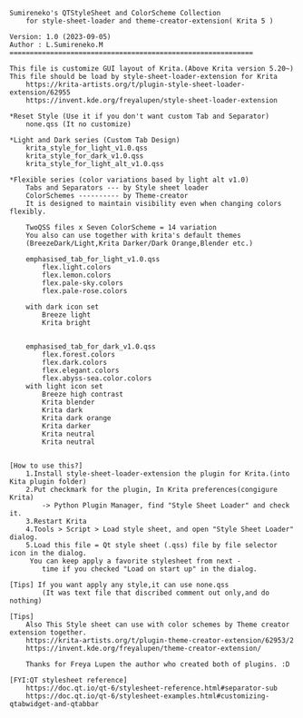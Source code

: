 
	Sumireneko's QTStyleSheet and ColorScheme Collection  
		for style-sheet-loader and theme-creator-extension( Krita 5 )  

	Version: 1.0 (2023-09-05)  
	Author : L.Sumireneko.M   
	============================================================
	
	This file is customize GUI layout of Krita.(Above Krita version 5.20~)
	This file should be load by style-sheet-loader-extension for Krita
		https://krita-artists.org/t/plugin-style-sheet-loader-extension/62955
		https://invent.kde.org/freyalupen/style-sheet-loader-extension	

	*Reset Style (Use it if you don't want custom Tab and Separator)
		none.qss (It no customize)

	*Light and Dark series (Custom Tab Design)
		krita_style_for_light_v1.0.qss
		krita_style_for_dark_v1.0.qss
		krita_style_for_light_alt_v1.0.qss

	*Flexible series (color variations based by light alt v1.0)
		Tabs and Separators --- by Style sheet loader
		ColorSchemes ---------- by Theme-creator
		It is designed to maintain visibility even when changing colors flexibly.
		
		TwoQSS files x Seven ColorScheme = 14 variation
		You also can use together with krita's default themes
		(BreezeDark/Light,Krita Darker/Dark Orange,Blender etc.)

		emphasised_tab_for_light_v1.0.qss
			flex.light.colors
			flex.lemon.colors
			flex.pale-sky.colors
			flex.pale-rose.colors

		with dark icon set
			Breeze light
			Krita bright

		
		emphasised_tab_for_dark_v1.0.qss
			flex.forest.colors
			flex.dark.colors
			flex.elegant.colors
			flex.abyss-sea.color.colors
		with light icon set
			Breeze high contrast
			Krita blender
			Krita dark
			Krita dark orange
			Krita darker
			Krita neutral
			Krita neutral
			
			
	[How to use this?]
		1.Install style-sheet-loader-extension the plugin for Krita.(into Kita plugin folder)
		2.Put checkmark for the plugin, In Krita preferences(congigure Krita)
			-> Python Plugin Manager, find "Style Sheet Loader" and check it.
		3.Restart Krita
		4.Tools > Script > Load style sheet, and open "Style Sheet Loader" dialog.
		5.Load this file = Qt style sheet (.qss) file by file selector icon in the dialog.
		 You can keep apply a favorite stylesheet from next - 
			time if you checked "Load on start up" in the dialog.

	[Tips] If you want apply any style,it can use none.qss
			(It was text file that discribed comment out only,and do nothing)
	
	[Tips]
		Also This Style sheet can use with color schemes by Theme creator extension together.
		https://krita-artists.org/t/plugin-theme-creator-extension/62953/2
		https://invent.kde.org/freyalupen/theme-creator-extension/
		
		Thanks for Freya Lupen the author who created both of plugins. :D

	[FYI:QT stylesheet reference]
		https://doc.qt.io/qt-6/stylesheet-reference.html#separator-sub 
		https://doc.qt.io/qt-6/stylesheet-examples.html#customizing-qtabwidget-and-qtabbar
